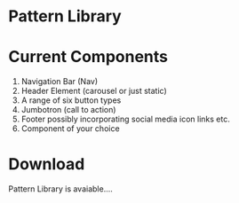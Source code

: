 # Pattern Library

# Current Components 

1. Navigation Bar (Nav)
2. Header Element (carousel or just static)
3. A range of six button types
4. Jumbotron (call to action)
5. Footer possibly incorporating social media icon links etc.
6. Component of your choice


# Download
Pattern Library is avaiable.... 
